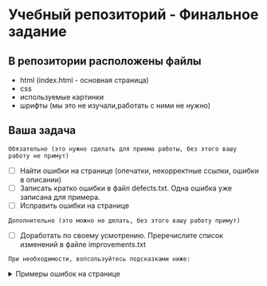 # Учебный репозиторий - Финальное задание

## В репозитории расположены файлы

- html (index.html - основная страница)
- css
- используемые картинки
- шрифты (мы это не изучали,работать с ними не нужно)

## Ваша задача
`Обязательно (это нужно сделать для приема работы, без этого вашу работу не примут)`
- [ ] Найти ошибки на странице (опечатки, некорректные ссылки, ошибки в описании)
- [ ] Записать кратко ошибки в файл defects.txt. Одна ошибка уже записана для примера.
- [ ] Исправить ошибки на странице

`Дополнительно (это можно не делать, без этого вашу работу примут)`
- [ ] Доработать по своему усмотрению. Преречислите список изменений в файле improvements.txt


`При необходимости, вопсользуйтесь подсказками ниже:`
<details>
<summary>Примеры ошибок на странице</summary>
  
```
Опечатки 
- Например, на главной странице вместо Windows мы видим Windos.
Найдите этот текст на странице index.html и замените на верный.

Ссылка не на ту страницу
- Например, при попытке вернутся на гланвую страницу со страницы описания по GIT мы возвращаемся на страницу описания терминала MacOS, а не главную.
Найдите на странице git.html тег <a href="mac.html"> и замените mac.html на ../index.html

Ошибки в описании
- Описание основных команд Git осутствует (вместо него описание команд терминала MacOS). Добавьте и опишите те команды, которые изучали на уроке и использовали на уроке.
- На станице с описанием команной строки несколько описаний перепутано. Например, DATE и TIME.

Внешний вид (улучшения на странице)
- Фавикон мог бы быть лучше, не правда?
- Это ваша копия работы, может быть поменяем аватар?
Изменения внесены
```
</details>

